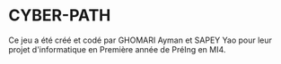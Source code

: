 # CYBER-PATH
Ce jeu a été créé et codé par GHOMARI Ayman et SAPEY Yao pour leur projet d'informatique en Première année de PréIng en MI4.
